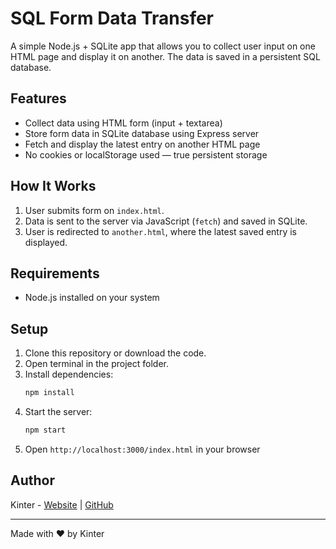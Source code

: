 # SQL Form Data Transfer

A simple Node.js + SQLite app that allows you to collect user input on one HTML page and display it on another. The data is saved in a persistent SQL database.

## Features

- Collect data using HTML form (input + textarea)
- Store form data in SQLite database using Express server
- Fetch and display the latest entry on another HTML page
- No cookies or localStorage used — true persistent storage

## How It Works

1. User submits form on `index.html`.
2. Data is sent to the server via JavaScript (`fetch`) and saved in SQLite.
3. User is redirected to `another.html`, where the latest saved entry is displayed.

## Requirements

- Node.js installed on your system

## Setup

1. Clone this repository or download the code.
2. Open terminal in the project folder.
3. Install dependencies:
   ```bash
   npm install
   ```
4. Start the server:
   ```bash
   npm start
   ```
5. Open `http://localhost:3000/index.html` in your browser

## Author

Kinter - [Website](https://kinter.netlify.app/) | [GitHub](https://github.com/KM-Kinter)

---

Made with ❤️ by Kinter 
